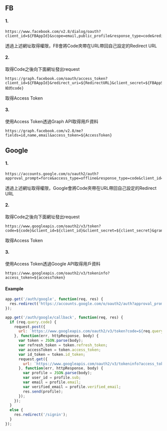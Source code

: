 ## FB

#### 1.

```
https://www.facebook.com/v2.8/dialog/oauth?client_id=${FBAppId}&scope=email,public_profile&response_type=code&redirect_uri=${RedirectURL}
```

透過上述網址取得權限，FB會將Code夾帶在URL帶回自己設定的Redirect URL

#### 2.

取得Code之後向下面網址發出request

```
https://graph.facebook.com/oauth/access_token?client_id=${FBAppId}&redirect_uri=${RedirectURL}&client_secret=${FBAppSecret}&code=${FB給的code}
```

取得Access Token

#### 3.

使用Access Token透過Graph API取得用戶資料

```
https://graph.facebook.com/v2.8/me?fields=id,name,email&access_token=${AccessToken}
```

## Google

#### 1.

```
https://accounts.google.com/o/oauth2/auth?approval_prompt=force&access_type=offline&response_type=code&client_id=${client_id}&redirect_uri=${redirect_uri}&scope=https://www.googleapis.com/auth/userinfo.profile+https://www.googleapis.com/auth/userinfo.email
```

透過上述網址取得權限，Google會將Code夾帶在URL帶回自己設定的Redirect URL

#### 2.

取得Code之後向下面網址發出request

```
https://www.googleapis.com/oauth2/v3/token?code=${code}&client_id=${client_id}&client_secret=${client_secret}&grant_type=authorization_code&redirect_uri=${redirect_uri}
```

取得Access Token

#### 3.

使用Access Token透過Google API取得用戶資料

```
https://www.googleapis.com/oauth2/v3/tokeninfo?access_token=${accessToken}
```

#### Example

```js
app.get('/auth/google', function(req, res) {
  res.redirect('https://accounts.google.com/o/oauth2/auth?approval_prompt=force&access_type=offline&response_type=code&client_id=[client_id]&redirect_uri=[redirect_uri]&scope=https://www.googleapis.com/auth/userinfo.profile+https://www.googleapis.com/auth/userinfo.email');
});

app.get('/auth/google/callback', function(req, res) {
  if (req.query.code) {
    request.post({
      url: `https://www.googleapis.com/oauth2/v3/token?code=${req.query.code}&client_id=[client_id]&client_secret=[client_secret]&grant_type=authorization_code&redirect_uri=http://localhost:2000/auth/google/callback`
    }, function(err, httpResponse, body) {
      var token = JSON.parse(body);
      var refresh_token = token.refresh_token;
      var accessToken = token.access_token;
      var id_token = token.id_token;
      request.get({
        url: `https://www.googleapis.com/oauth2/v3/tokeninfo?access_token=${accessToken}`
      }, function(err, httpResponse, body) {
        var profile = JSON.parse(body);
        var user_id = profile.sub;
        var email = profile.email;
        var verified_email = profile.verified_email;
        res.send(profile);
      });
    });
  }
  else {
    res.redirect('/signin');
  }
});

```
